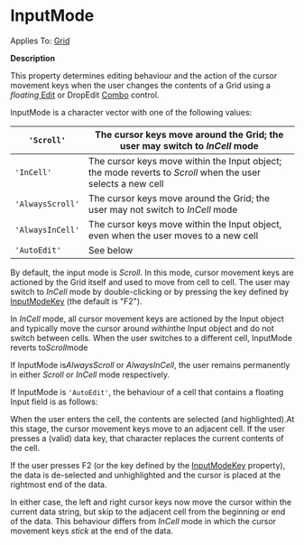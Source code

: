 




<h1 class="heading"><span class="name">InputMode</span></h1>

Applies To: [Grid](./grid.md)


**Description**


This property determines editing behaviour and the action of the cursor movement keys when the user changes the contents of a Grid using a *floating*[ Edit](./edit.md) or DropEdit [Combo](./combo.md) control.




InputMode is a character vector with one of the following values:


| `'Scroll'` | The cursor keys move around the Grid; the user may switch to *InCell* mode |
| --- | ---  |
| `'InCell'` | The cursor keys move within the Input object; the mode reverts to *Scroll* when the user selects a new cell |
| `'AlwaysScroll'` | The cursor keys move around the Grid; the user may not switch to *InCell* mode |
| `'AlwaysInCell'` | The cursor keys move within the Input object, even when the user moves to a new cell |
| `'AutoEdit'` | See below |



By default, the input mode is *Scroll*. In this mode, cursor movement keys are actioned by the Grid itself and used to move from cell to cell. The user may switch to *InCell* mode by double-clicking or by pressing the key defined by [InputModeKey](inputmodekey.md) (the default is "F2").


In *InCell* mode, all cursor movement keys are actioned by the Input object and typically move the cursor around *within*the Input object and do not switch between cells. When the user switches to a different cell, InputMode reverts to*Scroll*mode


If InputMode is*AlwaysScroll* or *AlwaysInCell*, the user remains permanently in either *Scroll* or *InCell* mode respectively.


If InputMode is `'AutoEdit'`, the behaviour of a cell that contains a floating Input field is as follows:


When the user enters the cell, the contents are selected (and highlighted).At this stage, the cursor movement keys move to an adjacent cell. If the user presses a (valid) data key, that character replaces the current contents of the cell.


If the user presses F2 (or the key defined by the [InputModeKey](inputmodekey.md) property), the data is de-selected and unhighlighted and the cursor is placed at the rightmost end of the data.


In either case, the left and right cursor keys now move the cursor within the current data string, but skip to the adjacent cell from the beginning or end of the data. This behaviour differs from *InCell* mode in which the cursor movement keys *stick* at the end of the data.


